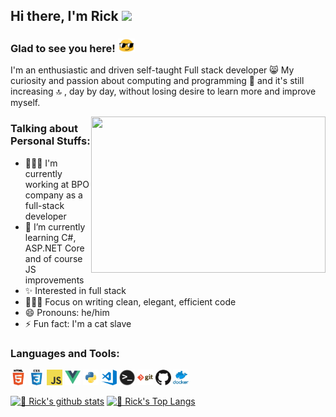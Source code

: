 ## Hi there, I'm Rick <img src="https://github.com/TheDudeThatCode/TheDudeThatCode/blob/master/Assets/Hi.gif" width="29px">

### Glad to see you here! <img src="https://raw.githubusercontent.com/arnaugarcia/arnaugarcia/master/img/emoji.gif" width="27px">

I'm an enthusiastic and driven self-taught Full stack developer 😸 My curiosity and passion about computing and programming 🚀 and it's still increasing 🔝 , day by day, without losing desire to learn more and improve myself.

<img align="right" height="250" width="375" alt="" src="https://media3.giphy.com/media/VbnUQpnihPSIgIXuZv/giphy.webp" />

### Talking about Personal Stuffs:

- 🧑🏻‍💻 I'm currently working at BPO company as a full-stack developer
- 🌱 I’m currently learning C#, ASP.NET Core and of course JS improvements
- ✨ Interested in full stack
- 💁🏻‍♂️ Focus on writing clean, elegant, efficient code
- 😄 Pronouns: he/him
- ⚡ Fun fact: I'm a cat slave

### Languages and Tools:

<code><img height="25" src="https://raw.githubusercontent.com/github/explore/80688e429a7d4ef2fca1e82350fe8e3517d3494d/topics/html/html.png" alt="html"></code>
<code><img height="25" src="https://raw.githubusercontent.com/github/explore/80688e429a7d4ef2fca1e82350fe8e3517d3494d/topics/css/css.png" alt="css"></code>
<code><img height="25" src="https://raw.githubusercontent.com/github/explore/80688e429a7d4ef2fca1e82350fe8e3517d3494d/topics/javascript/javascript.png" alt="javascript"></code>
<code><img height="25" src="https://raw.githubusercontent.com/github/explore/80688e429a7d4ef2fca1e82350fe8e3517d3494d/topics/vue/vue.png" alt="vuejs"></code>
<code><img height="25" src="https://raw.githubusercontent.com/github/explore/80688e429a7d4ef2fca1e82350fe8e3517d3494d/topics/python/python.png" alt="python"></code>
<code><img height="25" src="https://raw.githubusercontent.com/github/explore/80688e429a7d4ef2fca1e82350fe8e3517d3494d/topics/visual-studio-code/visual-studio-code.png" alt="Visual Studio Code"></code>
<code><img height="25" src="https://raw.githubusercontent.com/github/explore/80688e429a7d4ef2fca1e82350fe8e3517d3494d/topics/terminal/terminal.png" alt="Terminal"></code>
<code><img height="25" src="https://raw.githubusercontent.com/github/explore/80688e429a7d4ef2fca1e82350fe8e3517d3494d/topics/git/git.png" alt="git"></code>
<code><img height="25" src="https://raw.githubusercontent.com/github/explore/78df643247d429f6cc873026c0622819ad797942/topics/github/github.png" alt="github"></code>
<code><img height="25" src="https://raw.githubusercontent.com/github/explore/80688e429a7d4ef2fca1e82350fe8e3517d3494d/topics/docker/docker.png" alt="docker"></code>

[![🦉 Rick's github stats](https://github-readme-stats.vercel.app/api?username=llovvoll&show_icons=true&hide_border=true&hide=issues)](https://github.com/llovvoll)
[![🦉 Rick's Top Langs](https://github-readme-stats.vercel.app/api/top-langs/?username=llovvoll&layout=compact)](https://github.com/llovvoll)
